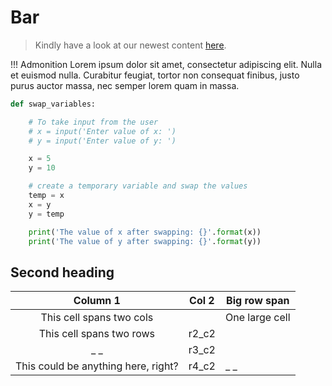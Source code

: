 # Bar

> Kindly have a look at our newest content [here](../barack/cekla/foobaz.md#emily-dickinson).

!!! Admonition
    Lorem ipsum dolor sit amet, consectetur adipiscing elit. Nulla et euismod
    nulla. Curabitur feugiat, tortor non consequat finibus, justo purus auctor
    massa, nec semper lorem quam in massa.

```python
def swap_variables:

    # To take input from the user
    # x = input('Enter value of x: ')
    # y = input('Enter value of y: ')

    x = 5
    y = 10

    # create a temporary variable and swap the values
    temp = x
    x = y
    y = temp

    print('The value of x after swapping: {}'.format(x))
    print('The value of y after swapping: {}'.format(y))
```

## Second heading

| Column 1                | Col 2 | Big row span   |
|:-----------------------:|-------| -------------- |
| This cell spans two cols           || One large cell |
| This cell spans two rows    | r2_c2 |                |
|_                       _| r3_c2 |                |
|    This could be anything here, right?         | r4_c2 |_              _|
